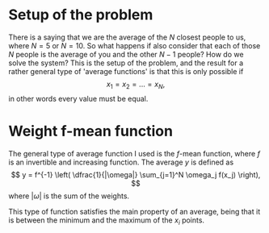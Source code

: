 # Setup of the problem
There is a saying that we are the average of the $N$ closest people to us, where $N = 5$ or $N = 10$.
So what happens if also consider that each of those $N$ people is the average of you and the other $N-1$ people? How do we solve the system?
This is the setup of the problem, and the result for a rather general type of 'average functions' is that this is only possible if
$$ x_1 = x_2 = ... = x_N, $$
in other words every value must be equal.

# Weight f-mean function
The general type of average function I used is the $f$-mean function, where $f$ is an invertible and increasing function.
The average $y$ is defined as
$$ y = f^{-1} \left( \dfrac{1}{|\omega|} \sum_{j=1}^N \omega_j f(x_j) \right), $$
where $|\omega|$ is the sum of the weights.

This type of function satisfies the main property of an average, being that it is between the minimum and the maximum of the $x_i$ points.
